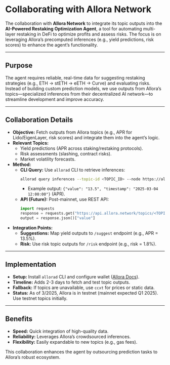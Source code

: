 # Collaborating with Allora Network

The collaboration with **Allora Network** to integrate its topic outputs into the **AI-Powered Restaking Optimization Agent**, a tool for automating multi-layer restaking in DeFi to optimize profits and assess risks. The focus is on leveraging Allora’s precomputed inferences (e.g., yield predictions, risk scores) to enhance the agent’s functionality.

---

## Purpose

The agent requires reliable, real-time data for suggesting restaking strategies (e.g., ETH → stETH → eETH → Curve) and evaluating risks. Instead of building custom prediction models, we use outputs from Allora’s topics—specialized inferences from their decentralized AI network—to streamline development and improve accuracy.

---

## Collaboration Details

- **Objective:** Fetch outputs from Allora topics (e.g., APR for Lido/EigenLayer, risk scores) and integrate them into the agent’s logic.
- **Relevant Topics:**
  - Yield predictions (APR across staking/restaking protocols).
  - Risk assessments (slashing, contract risks).
  - Market volatility forecasts.
- **Method:**
  - **CLI Query:** Use `allorad` CLI to retrieve inferences:
    ```bash
    allorad query inferences --topic-id <TOPIC_ID> --node https://allora-testnet-rpc.com
    ```
    - Example output: `{"value": "13.5", "timestamp": "2025-03-04 12:00:00"}` (APR).
  - **API (Future):** Post-mainnet, use REST API:
    ```python
    import requests
    response = requests.get("https://api.allora.network/topics/<TOPIC_ID>/latest")
    output = response.json()["value"]
    ```
- **Integration Points:**
  - **Suggestions:** Map yield outputs to `/suggest` endpoint (e.g., APR = 13.5%).
  - **Risk:** Use risk topic outputs for `/risk` endpoint (e.g., risk = 1.8%).

---

## Implementation

- **Setup:** Install `allorad` CLI and configure wallet ([Allora Docs](https://docs.allora.network)).
- **Timeline:** Adds 2-3 days to fetch and test topic outputs.
- **Fallback:** If topics are unavailable, use `ccxt` for prices or static data.
- **Status:** As of 3/2025, Allora is in testnet (mainnet expected Q1 2025). Use testnet topics initially.

---

## Benefits

- **Speed:** Quick integration of high-quality data.
- **Reliability:** Leverages Allora’s crowdsourced inferences.
- **Flexibility:** Easily expandable to new topics (e.g., gas fees).

This collaboration enhances the agent by outsourcing prediction tasks to Allora’s robust ecosystem.
